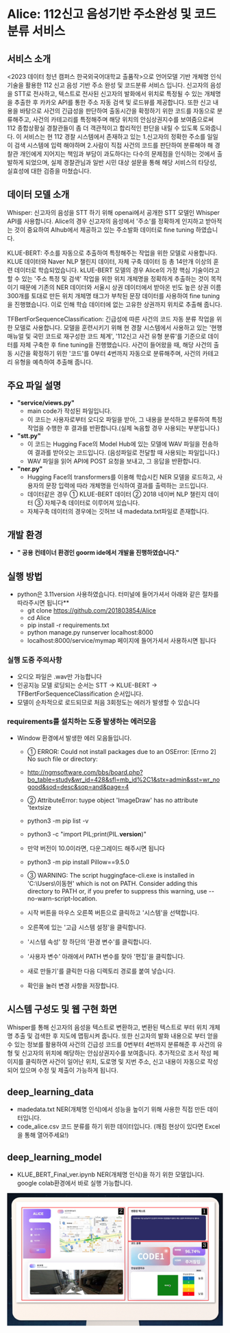 # **Alice: 112신고 음성기반 주소완성 및 코드 분류 서비스**
## 서비스 소개 
 <2023 데이터 청년 캠퍼스 한국외국어대학교 출품작>으로 언어모델 기반 개체명 인식 기술을 활용한 112 신고 음성 기반 주소 완성 및 코드분류 서비스 입니다.
 신고자의 음성을 STT로 전사하고, 텍스트로 전사된 신고자의 발화에서 위치로 특정될 수 있는 개체명을 추출한 후 카카오 API를 통한 주소 자동 검색 및 로드뷰를 제공합니다. 또한 신고 내용을 바탕으로 사건의 긴급성을 판단하여 출동시간을 확정하기 위한 코드를 자동으로 분류해주고, 사건의 카테고리를 특정해주며 해당 위치의 안심상권지수를 보여줌으로써 112 종합상황실 경찰관들이 좀 더 객관적이고 합리적인 판단을 내릴 수 있도록 도와줍니다.
 이 서비스는 현 112 경찰 시스템에서 존재하고 있는 1.신고자의 정확한 주소를 일일이 검색 시스템에 입력 해야하며 2.사람이 직접 사건의 코드를 판단하여 분류해야 해 경찰관 개인에게 지어지는 책임과 부담이 과도하다는 다수의 문제점을 인식하는 것에서 출발하게 되었으며, 실제 경찰관님과 일반 시민 대상 설문을 통해 해당 서비스의 타당성, 실효성에 대한 검증을 마쳤습니다. 


## 데이터 모델 소개

Whisper: 신고자의 음성을 STT 하기 위해 openai에서 공개한 STT 모델인 Whisper API를 사용합니다. Alice의 경우 신고자의 음성에서 '주소'를 정확하게 인지하고 받아적는 것이 중요하여 AIhub에서 제공하고 있는 주소발화 데이터로 fine tuning 하였습니다.

KLUE-BERT: 주소를 자동으로 추출하여 특정해주는 작업을 위한 모델로 사용합니다. KLUE 데이터와 Naver NLP 챌린지 데이터, 자체 구축 데이터 등 총 14만개 이상의 훈련 데이터로 학습되었습니다. kLUE-BERT 모델의 경우 Alice의 가장 핵심 기술이라고 할 수 있는 '주소 특정 및 검색' 작업을 위한 위치 개체명을 정확하게 추출하는 것이 목적이기 때문에 기존의 NER 데이터와 서울시 상권 데이터에서 받아온 빈도 높은 상권 이름 300개를 토대로 만든 위치 개체명 태그가 부착된 문장 데이터를 사용하여 fine tuning을 진행했습니다. 이로 인해 학습 데이터에 없는 고유한 상권까지 위치로 추출해 줍니다. 

TFBertForSequenceClassification: 긴급성에 따른 사건의 코드 자동 분류 작업을 위한 모델로 사용합니다. 모델을 훈련시키기 위해 현 경찰 시스템에서 사용하고 있는 '현행 매뉴얼 및 국민 코드로 재구성한 코드 체계', '112신고 사건 유형 분류'를 기준으로 데이터를 자체 구축한 후 fine tuning을 진행했습니다. 사건이 들어왔을 때, 해당 사건의 출동 시간을 확정하기 위한 '코드'를 0부터 4번까지 자동으로 분류해주며, 사건의 카테고리 유형을 예측하여 추출해 줍니다. 


## **주요 파일 설명**
+ **"service/views.py"**
  + main code가 작성된 파일입니다.
  + 이 코드는 사용자로부터 오디오 파일을 받아, 그 내용을 분석하고 분류하여 특정 작업을 수행한 후 결과를 반환합니다.(실제 녹음할 경우 사용되는 부분입니다.)
+ **"stt.py"**
  + 이 코드는 Hugging Face의 Model Hub에 있는 모델에 WAV 파일을 전송하여 결과를 받아오는 코드입니다. (음성파일로 전달할 때 사용되는 파일입니다.)
  + WAV 파일을 읽어 API에 POST 요청을 보내고, 그 응답을 반환합니다.
+ **"ner.py"**
  + Hugging Face의 transformers를 이용해 학습시킨 NER 모델을 로드하고, 사용자의 문장 입력에 따라 개체명을 인식하여 결과를 출력하는 코드입니다.
  + 데이터같은 경우 ① KLUE-BERT 데이터 ② 2018 네이버 NLP 챌린지 데이터 ③ 자체구축 데이터로 이루어져 있습니다.
  + 자체구축 데이터의 경우에는 깃허브 내 madedata.txt파일로 존재합니다.

## **개발 환경**
+ **" 공용 컨테이너 환경인 goorm ide에서 개발을 진행하였습니다."** 
  
## **실행 방법**
+ python은 3.11version 사용하였습니다. 터미널에 들어가셔서 아래와 같은 절차를 따라주시면 됩니다**
  + git clone https://github.com/201803854/Alice
  + cd Alice
  + pip install -r requirements.txt
  + python manage.py runserver localhost:8000
  + localhost:8000/service/mymap  페이지에 들어가셔서 사용하시면 됩니다
  
### **실행 도중 주의사항**
 + 오디오 파일은 .wav만 가능합니다
 + 인공지능 모델 로딩되는 순서는 STT -> KLUE-BERT -> TFBertForSequenceClassification 순서입니다.
 + 모델이 순차적으로 로드되므로 처음 3회정도는 에러가 발생할 수 있습니다
  
### **requirements를 설치하는 도중 발생하는 에러모음**
+ Window 환경에서 발생한 에러 모음들입니다.
  + ① ERROR: Could not install packages due to an OSError: [Errno 2] No such file or directory:  
  + http://ngmsoftware.com/bbs/board.php?bo_table=study&wr_id=428&sfl=mb_id%2C1&stx=admin&sst=wr_nogood&sod=desc&sop=and&page=4
  
  + ② AttributeError: tuype object 'ImageDraw' has no attribute 'textsize
  + python3 -m pip list -v
  + python3 -c "import PIL;print(PIL.__version__)"
  + 만약 버전이 10.0이라면, 다운그레이드 해주시면 됩니다
  + python3 -m pip install Pillow==9.5.0

  + ③ WARNING: The script huggingface-cli.exe is installed in 'C:\Users\이동현\' which is not on PATH. Consider adding this directory to PATH or, if you prefer to suppress this warning, use --no-warn-script-location.
  + 시작 버튼을 마우스 오른쪽 버튼으로 클릭하고 '시스템'을 선택합니다.
  + 오른쪽에 있는 '고급 시스템 설정'을 클릭합니다.
  + '시스템 속성' 창 하단의 '환경 변수'를 클릭합니다.
  + '사용자 변수' 아래에서 PATH 변수를 찾아 '편집'을 클릭합니다.
  + 새로 만들기'를 클릭한 다음 디렉토리 경로를 붙여 넣습니다.
  + 확인을 눌러 변경 사항을 저장합니다.
  
## **시스템 구성도 및 웹 구현 화면**

Whisper를 통해 신고자의 음성을 텍스트로 변환하고, 변환된 텍스트로 부터 위치 개체명 추출 및 검색한 후 지도에 맵핑시켜 줍니다. 또한 신고자의 발화 내용으로 부터 얻을 수 있는 정보를 활용하여 사건의 긴급성 코드를 0번부터 4번까지 분류해준 후 사건의 유형 및 신고자의 위치에 해당하는 안심상권지수를 보여줍니다. 추가적으로 조서 작성 페이지를 클릭하면 사건이 일어난 위치, 도로명 및 지번 주소, 신고 내용이 자동으로 작성되어 있으며 수정 및 제출이 가능하게 됩니다. 

## **deep_learning_data**
 + madedata.txt
   NER(개체명 인식)에서 성능을 높이기 위해 사용한 직접 만든 데이터입니다.
 + code_alice.csv 
   코드 분류를 하기 위한 데이터입니다. (깨짐 현상이 있다면 Excel을 통해 열어주세요!)
## **deep_learning_model**
 + KLUE_BERT_Final_ver.ipynb
   NER(개체명 인식)을 하기 위한 모델입니다. google colab환경에서 바로 실행 가능합니다.
   
   
![Image description](1.jpg)

   
   
   
   